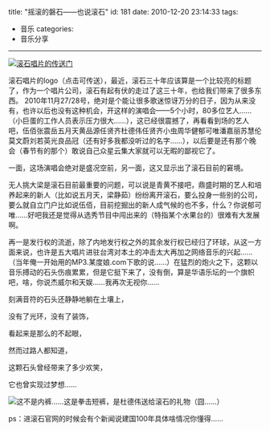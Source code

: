 title: "摇滚的磐石——也说滚石"
id: 181
date: 2010-12-20 23:14:33
tags: 
- 音乐
categories: 
- 音乐分享
---

﻿﻿[![](http://www.gogorock.com/INDEXGIF/LOGO.png "滚石唱片的传送门")](http://www.gogorock.com/)

[](http://www.gogorock.com/)滚石唱片的logo（点击可传送），最近，滚石三十年应该算是一个比较亮的标题了，作为一个唱片公司，滚石有起有伏的走过了这三十年，也给我们带来了很多东西。<!--more--> 2010年11月27/28号，绝对是个能让很多歌迷惊讶万分的日子，因为从来没有，也许以后也没有这种机会，开这样的演唱会——5个小时，80多位艺人……（小巨蛋的工作人员表示压力很大……），这已经很震撼了，再看看到场的艺人吧，伍佰张震岳五月天黄品源任贤齐杜德伟任贤齐小虫周华健郁可唯潘嘉丽苏慧伦莫文蔚刘若英光良品冠（还有好多我都没听过的名字……），以后要是还有那个晚会（春节有的那个）敢说自己众星云集大家就可以无暇的鄙视它了。

一面，这场演唱会绝对是盛况空前，另一面，这又显示出了滚石目前的窘境。

无人挑大梁是滚石目前最重要的问题，可以说是青黄不接吧，鼎盛时期的艺人和培养起来的新人（比如说五月天，梁静茹）纷纷离开滚石，要么投身一些别的公司，要么就自立门户比如说伍佰，目前挖掘出的新人成气候的也不多，什么？你说郁可唯……好吧我还是觉得从选秀节目中闯出来的（特指某个水果台的）很难有大发展啊。

再一是发行权的流逝，除了内地发行权之外的其余发行权已经归了环球，从这一方面来说，也许是五大唱片进驻台湾对本土的冲击太大再加之网络音乐的兴起……（当年俺一开始用的MP3.某度娘.com下歌的说……）在猛烈的炮火之下，这颗以音乐搏动的石头伤痕累累，但是它挺下来了，没有倒，算是华语乐坛的一个旗帜吧，啥，你说杰威尔和天娱……我再次无视你……

刻满音符的石头还静静地躺在土壤上，

没有了光环，没有了装饰，

看起来是那么的不起眼，

然而过路人都知道，

这颗石头曾经带来了多少欢笑，

它也曾实现过梦想……

![](http://nf.nfdaily.cn/nfdsb/content/images/attachement/jpg/site88/20101129/00256491bb990e5d4a4329.jpg)这不是内裤……这是拳击短裤，是杜德伟送给滚石的礼物（囧……）

ps：进滚石官网的时候会有个新闻说建国100年具体啥情况你懂得……